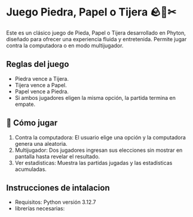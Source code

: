 # Juego Piedra, Papel o Tijera 🪨📄✂
Este es un clásico juego de Pieda, Papel o Tijera desarrollado en Phyton, diseñado para ofrecer una experiencia fluida y entretenida. Permite jugar contra la computadora o en modo multijugador.
## Reglas del juego 
- Piedra vence a Tijera.
- Tijera vence a Papel.
- Papel vence a Piedra.
- Si ambos jugadores eligen la misma opción, la partida termina en empate.
## 🚀 Cómo jugar
1. Contra la computadora: El usuario elige una opción y la computadora genera una aleatoria.
2. Multijugador: Dos jugadores ingresan sus elecciones sin mostrar en pantalla hasta revelar el resultado.
3. Ver estadisticas: Muestra las partidas jugadas y las estadisticas acumuladas.
## Instrucciones de intalacion 
- Requisitos: Python versión 3.12.7
- librerías necesarias:  
